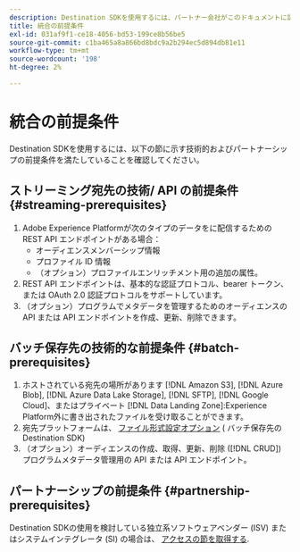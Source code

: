 ```yaml
---
description: Destination SDKを使用するには、パートナー会社がこのドキュメントに記載されている前提条件を満たす必要があります。
title: 統合の前提条件
exl-id: 031af9f1-ce18-4056-bd53-199ce8b56be5
source-git-commit: c1ba465a8a866bd8bdc9a2b294ec5d894db81e11
workflow-type: tm+mt
source-wordcount: '198'
ht-degree: 2%

---
```


# 統合の前提条件

Destination SDKを使用するには、以下の節に示す技術的およびパートナーシップの前提条件を満たしていることを確認してください。

## ストリーミング宛先の技術/ API の前提条件 {#streaming-prerequisites}

1. Adobe Experience Platformが次のタイプのデータをに配信するための REST API エンドポイントがある場合：
   * オーディエンスメンバーシップ情報
   * プロファイル ID 情報
   * （オプション）プロファイルエンリッチメント用の追加の属性。
2. REST API エンドポイントは、基本的な認証プロトコル、bearer トークン、または OAuth 2.0 認証プロトコルをサポートしています。
3. （オプション）プログラムでメタデータを管理するためのオーディエンスの API または API エンドポイントを作成、更新、削除できます。

## バッチ保存先の技術的な前提条件 {#batch-prerequisites}

1. ホストされている宛先の場所があります [!DNL Amazon S3], [!DNL Azure Blob], [!DNL Azure Data Lake Storage], [!DNL SFTP], [!DNL Google Cloud]、またはプライベート [!DNL Data Landing Zone]:Experience Platform外に書き出されたファイルを受け取ることができます。
2. 宛先プラットフォームは、 [ファイル形式設定オプション](functionality/destination-server/file-formatting.md) ( バッチ保存先のDestination SDK)
3. （オプション）オーディエンスの作成、取得、更新、削除 ([!DNL CRUD]) プログラムメタデータ管理用の API または API エンドポイント。

## パートナーシップの前提条件 {#partnership-prerequisites}

Destination SDKの使用を検討している独立系ソフトウェアベンダー (ISV) またはシステムインテグレータ (SI) の場合は、 [アクセスの節を取得する](overview.md#get-access).
